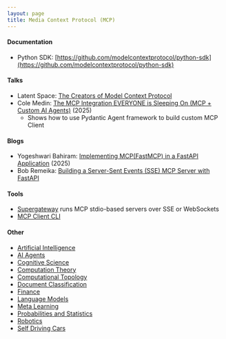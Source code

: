 ```yaml
---
layout: page
title: Media Context Protocol (MCP)
---
```


#### Documentation
* Python SDK: [https://github.com/modelcontextprotocol/python-sdk](https://github.com/modelcontextprotocol/python-sdk)

#### Talks
* Latent Space: [The Creators of Model Context Protocol](https://www.youtube.com/watch?v=m2VqaNKstGc)
* Cole Medin: [The MCP Integration EVERYONE is Sleeping On (MCP + Custom AI Agents)](https://www.youtube.com/watch?v=soC4n-nKWF8) (2025)
  * Shows how to use Pydantic Agent framework to build custom MCP Client

#### Blogs
* Yogeshwari Bahiram: [Implementing MCP(FastMCP) in a FastAPI Application](https://medium.com/@yogeshwaribahiram2000/implementing-mcp-architecture-in-a-fastapi-application-f513989b65d9) (2025)
* Bob Remeika: [Building a Server-Sent Events (SSE) MCP Server with FastAPI](https://www.ragie.ai/blog/building-a-server-sent-events-sse-mcp-server-with-fastapi)

#### Tools
* [Supergateway](https://github.com/supercorp-ai/supergateway) runs MCP stdio-based servers over SSE or WebSockets
* [MCP Client CLI](https://github.com/adhikasp/mcp-client-cli)

#### Other
* [Artificial Intelligence](/artificial_intelligence)
* [AI Agents](/ai_agents)
* [Cognitive Science](/cognitive_science)
* [Computation Theory](/computation_theory)
* [Computational Topology](/computational_topology)
* [Document Classification](/document_classification)
* [Finance](/finance)
* [Language Models](/language_models)
* [Meta Learning](/meta_learning)
* [Probabilities and Statistics](/probabilities_and_statistics)
* [Robotics](/robotics)
* [Self Driving Cars](/self_driving_cars)

